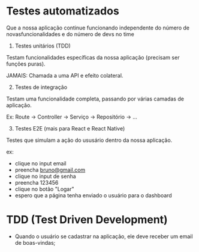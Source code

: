 # Testes automatizados

Que a nossa aplicação continue funcionando independente do número de novasfuncionalidades e do número de devs no time

1. Testes unitários (TDD)

Testam funcionalidades específicas da nossa aplicação (precisam ser funções puras).

JAMAIS: Chamada a uma API e efeito colateral.

2. Testes de integração

Testam uma funcionalidade completa, passando por várias camadas de aplicação.

Ex: Route -> Controller -> Serviço -> Repositório -> ...

3. Testes E2E (mais para React e React Native)

Testes que simulam a ação do ususário dentro da nossa aplicação.

ex:
- clique no input email
- preencha bruno@gmail.com
- clique no input de senha
- preencha 123456
- clique no botão "Logar"
- espero que a página tenha enviado o usuário para o dashboard

# TDD (Test Driven Development)

- Quando o usuário se cadastrar na aplicação, ele deve receber um email de boas-vindas;
